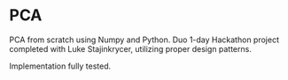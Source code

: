 # PCA
PCA from scratch using Numpy and Python. Duo 1-day Hackathon project completed with Luke Stajinkrycer, utilizing proper design patterns.

Implementation fully tested.

